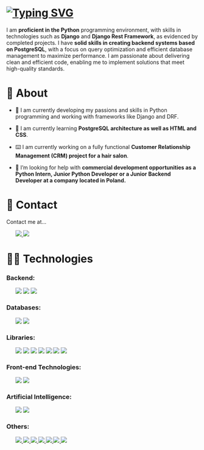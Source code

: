 <h1 align="left">
  <a href="https://git.io/typing-svg"><img src="https://readme-typing-svg.herokuapp.com?font=Fira+Code&size=25&pause=500&color=F79A2D&width=435&lines=Hi+there!+%F0%9F%91%8B;I'm++Hubert+Ryka%C5%82a+%E2%9C%8C%EF%B8%8F;Junior+Python+Developer+%F0%9F%96%A5%EF%B8%8F" alt="Typing SVG" /></a>
</h1>
<p>
I am <strong>proficient in the Python</strong> programming environment, with skills in technologies such as <strong>Django</strong> and <strong>Django Rest Framework</strong>, as evidenced by completed projects. I have <strong>solid skills in creating backend systems based on PostgreSQL</strong>, with a focus on query optimization and efficient database management to maximize performance. I am passionate about delivering clean and efficient code, enabling me to implement solutions that meet high-quality standards.
</p>

# 🤔 About
- 🔭 I am currently developing my passions and skills in Python programming and working with frameworks like Django and DRF.

- 🌱 I am currently learning **PostgreSQL architecture as well as HTML and CSS**.

- ⌨️ I am currently working on a fully functional **Customer Relationship Management (CRM) project for a hair salon**.

- 🤝 I’m looking for help with **commercial development opportunities as a Python Intern, Junior Python Developer or a Junior Backend Developer at a company located in Poland.**

# 📲 Contact

Contact me at...

<ul>
  <a target="_blank" href="mailto:hubert.rykala@gmail.com">
    <img src="https://img.shields.io/badge/Gmail-D14836?style=for-the-badge&logo=gmail&logoColor=white">
  </a>

  <a target="_blank" href="https://www.linkedin.com/in/hubert-rykala93/">
    <img src="https://img.shields.io/badge/LinkedIn-0077B5?style=for-the-badge&logo=linkedin&logoColor=white">
  </a>
</ul>

# 👨‍💻 Technologies

<h3>Backend:</h3>

<ul>
  <a target="_blank">
    <img src="https://img.shields.io/badge/Python-FFD43B?style=for-the-badge&logo=python&logoColor=blue">
  </a>
  
  <a target="_blank">
    <img src="https://img.shields.io/badge/Django-092E20?style=for-the-badge&logo=django&logoColor=green">
  </a>
  
  <a target="_blank">
    <img src="https://img.shields.io/badge/django%20rest-ff1709?style=for-the-badge&logo=django&logoColor=white">
  </a>
</ul>

<h3>Databases:</h3>
<ul>
  <a target="_blank">
    <img src="https://img.shields.io/badge/Sqlite-003B57?style=for-the-badge&logo=sqlite&logoColor=white">
  </a>

  <a target="_blank">
    <img src="https://img.shields.io/badge/PostgreSQL-316192?style=for-the-badge&logo=postgresql&logoColor=white">
  </a>
</ul>

<h3>Libraries:</h3>

<ul>
  <a target="_blank">
    <img src="https://img.shields.io/badge/Pandas-2C2D72?style=for-the-badge&logo=pandas&logoColor=white">
  </a>

  <a target="_blank">
    <img src="https://img.shields.io/badge/Numpy-777BB4?style=for-the-badge&logo=numpy&logoColor=white">
  </a>

  <a target="_blank">
    <img src="https://img.shields.io/badge/scikit_learn-F7931E?style=for-the-badge&logo=scikit-learn&logoColor=white">
  </a>

  <a target="_blank">
    <img src="https://img.shields.io/badge/Selenium-43B02A?style=for-the-badge&logo=Selenium&logoColor=white">
  </a>

  <a target="_blank">
    <img src="https://img.shields.io/badge/TensorFlow-FF6F00?style=for-the-badge&logo=tensorflow&logoColor=white">
  </a>

  <a target="_blank">
    <img src="https://img.shields.io/badge/Keras-FF0000?style=for-the-badge&logo=keras&logoColor=white">
  </a>

  <a target="_blank">
    <img src="https://img.shields.io/badge/Pandas-2C2D72?style=for-the-badge&logo=pandas&logoColor=white">
  </a>
</ul>

<h3>Front-end Technologies:</h3>
<ul>
  <a target="_blank">
    <img src="https://img.shields.io/badge/CSS3-1572B6?style=for-the-badge&logo=css3&logoColor=white">
  </a>

  <a target="_blank">
    <img src="https://img.shields.io/badge/HTML5-E34F26?style=for-the-badge&logo=html5&logoColor=white">
  </a>
</ul>

<h3>Artificial Intelligence:</h3>
<ul>
  <a target="_blank">
    <img src="https://img.shields.io/badge/ChatGPT-74aa9c?style=for-the-badge&logo=openai&logoColor=white">
  </a>

  <a target="_blank">
    <img src="https://img.shields.io/badge/Google%20Gemini-8E75B2?style=for-the-badge&logo=googlegemini&logoColor=white">
  </a>
</ul>

<h3>Others:</h3>
<ul>
  <a href="_blank">
    <img src="https://img.shields.io/badge/Jira-0052CC?style=for-the-badge&logo=Jira&logoColor=white">
  </a>

  <a href="_blank">
    <img src="https://img.shields.io/badge/Postman-FF6C37?style=for-the-badge&logo=Postman&logoColor=white">
  </a>

  <a href="_blank">
    <img src="https://img.shields.io/badge/json-5E5C5C?style=for-the-badge&logo=json&logoColor=white">
  </a>

  <a href="_blank">
    <img src="https://img.shields.io/badge/Canva-%2300C4CC.svg?&style=for-the-badge&logo=Canva&logoColor=white">
  </a>

  <a href="_blank">
    <img src="https://img.shields.io/badge/Adobe%20Photoshop-31A8FF?style=for-the-badge&logo=Adobe%20Photoshop&logoColor=black">
  </a>

  <a href="_blank">
    <img src="https://img.shields.io/badge/Adobe%20Premiere%20Pro-9999FF?style=for-the-badge&logo=Adobe%20Premiere%20Pro&logoColor=white">
  </a>

  <a href="_blank">
    <img src="https://img.shields.io/badge/Adobe%20after%20affects-CF96FD?style=for-the-badge&logo=Adobe%20after%20effects&logoColor=393665">
  </a>
</ul>
